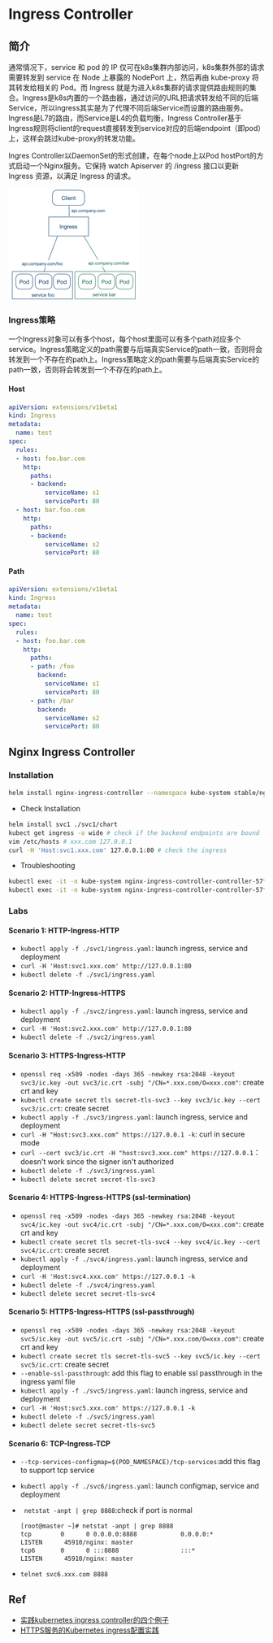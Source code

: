# Ingress Controller

## 简介

通常情况下，service 和 pod 的 IP 仅可在k8s集群内部访问，k8s集群外部的请求需要转发到 service 在 Node  上暴露的 NodePort 上，然后再由 kube-proxy 将其转发给相关的 Pod。而 Ingress 就是为进入k8s集群的请求提供路由规则的集合。Ingress是k8s内置的一个路由器，通过访问的URL把请求转发给不同的后端Service，所以ingress其实是为了代理不同后端Service而设置的路由服务。Ingress是L7的路由，而Service是L4的负载均衡，Ingress Controller基于Ingress规则将client的request直接转发到service对应的后端endpoint（即pod）上，这样会跳过kube-proxy的转发功能。

Ingres Controller以DaemonSet的形式创建，在每个node上以Pod hostPort的方式启动一个Nginx服务。它保持 watch Apiserver 的 /ingress 接口以更新 Ingress 资源，以满足 Ingress 的请求。

<img src="figures/image-20200810084318470.png" alt="image-20200810084318470" style="zoom: 25%;" />

### Ingress策略
一个Ingress对象可以有多个host，每个host里面可以有多个path对应多个service。Ingress策略定义的path需要与后端真实Service的path一致，否则将会转发到一个不存在的path上。Ingress策略定义的path需要与后端真实Service的path一致，否则将会转发到一个不存在的path上。

#### Host

```yaml
apiVersion: extensions/v1beta1
kind: Ingress
metadata:
  name: test
spec:
  rules:
  - host: foo.bar.com
    http:
      paths:
      - backend:
          serviceName: s1
          servicePort: 80
  - host: bar.foo.com
    http:
      paths:
      - backend:
          serviceName: s2
          servicePort: 80
```

#### Path

```yaml
apiVersion: extensions/v1beta1
kind: Ingress
metadata:
  name: test
spec:
  rules:
  - host: foo.bar.com
    http:
      paths:
      - path: /foo
        backend:
          serviceName: s1
          servicePort: 80
      - path: /bar
        backend:
          serviceName: s2
          servicePort: 80
```




## Nginx Ingress Controller
### Installation
```bash
helm install nginx-ingress-controller --namespace kube-system stable/nginx-ingress # ingress controller安装在localhost的80和443端口
```
- Check Installation
```bash
helm install svc1 ./svc1/chart
kubect get ingress -o wide # check if the backend endpoints are bound
vim /etc/hosts # xxx.com 127.0.0.1
curl -H 'Host:svc1.xxx.com' 127.0.0.1:80 # check the ingress
```
- Troubleshooting
```bash
kubectl exec -it -n kube-system nginx-ingress-controller-controller-57f69dc9b9-qf6gw -- cat /etc/nginx/nginx.conf
kubectl exec -it -n kube-system nginx-ingress-controller-controller-57f69dc9b9-qf6gw -- tail /var/log/nginx/error.log
```

### Labs 

#### Scenario 1: HTTP-Ingress-HTTP
- `kubectl apply -f ./svc1/ingress.yaml`: launch ingress, service and deployment
- `curl -H 'Host:svc1.xxx.com' http://127.0.0.1:80`
- `kubectl delete -f ./svc1/ingress.yaml`

#### Scenario 2: HTTP-Ingress-HTTPS
- `kubectl apply -f ./svc2/ingress.yaml`: launch ingress, service and deployment
- `curl -H 'Host:svc2.xxx.com' http://127.0.0.1:80`
- `kubectl delete -f ./svc2/ingress.yaml`

#### Scenario 3: HTTPS-Ingress-HTTP
- `openssl req -x509 -nodes -days 365 -newkey rsa:2048 -keyout svc3/ic.key -out svc3/ic.crt -subj "/CN=*.xxx.com/O=xxx.com"`: create crt and key
- `kubectl create secret tls secret-tls-svc3 --key svc3/ic.key --cert svc3/ic.crt`: create secret
- `kubectl apply -f ./svc3/ingress.yaml`: launch ingress, service and deployment
- `curl -H "Host:svc3.xxx.com" https://127.0.0.1 -k`: curl in secure mode
- `curl --cert svc3/ic.crt -H "host:svc3.xxx.com" https://127.0.0.1`： doesn't work since the signer isn't authorized
- `kubectl delete -f ./svc3/ingress.yaml`
- `kubectl delete secret secret-tls-svc3`

#### Scenario 4: HTTPS-Ingress-HTTPS (ssl-termination)
- `openssl req -x509 -nodes -days 365 -newkey rsa:2048 -keyout svc4/ic.key -out svc4/ic.crt -subj "/CN=*.xxx.com/O=xxx.com"`: create crt and key
- `kubectl create secret tls secret-tls-svc4 --key svc4/ic.key --cert svc4/ic.crt`: create secret
- `kubectl apply -f ./svc4/ingress.yaml`: launch ingress, service and deployment
- `curl -H 'Host:svc4.xxx.com' https://127.0.0.1 -k`
- `kubectl delete -f ./svc4/ingress.yaml`
- `kubectl delete secret secret-tls-svc4`

#### Scenario 5: HTTPS-Ingress-HTTPS (ssl-passthrough)
- `openssl req -x509 -nodes -days 365 -newkey rsa:2048 -keyout svc5/ic.key -out svc5/ic.crt -subj "/CN=*.xxx.com/O=xxx.com"`: create crt and key
- `kubectl create secret tls secret-tls-svc5 --key svc5/ic.key --cert svc5/ic.crt`: create secret
- `--enable-ssl-passthrough`: add this flag to enable ssl passthrough in the ingress yaml file
- `kubectl apply -f ./svc5/ingress.yaml`: launch ingress, service and deployment
- `curl -H 'Host:svc5.xxx.com' https://127.0.0.1 -k`
- `kubectl delete -f ./svc5/ingress.yaml`
- `kubectl delete secret secret-tls-svc5`

#### Scenario 6: TCP-Ingress-TCP
- `--tcp-services-configmap=$(POD_NAMESPACE)/tcp-services`:add this flag to support tcp service

- `kubectl apply -f ./svc6/ingress.yaml`: launch configmap, service and deployment

- ` netstat -anpt | grep 8888`:check if port is normal

  ```
  [root@master ~]# netstat -anpt | grep 8888
  tcp        0      0 0.0.0.0:8888            0.0.0.0:*               LISTEN      45910/nginx: master 
  tcp6       0      0 :::8888                 :::*                    LISTEN      45910/nginx: master
  ```

- `telnet svc6.xxx.com 8888`


## Ref
- [实践kubernetes ingress controller的四个例子](https://tonybai.com/2018/06/21/kubernetes-ingress-controller-practice-using-four-examples/)
- [HTTPS服务的Kubernetes ingress配置实践](https://tonybai.com/2018/06/25/the-kubernetes-ingress-practice-for-https-service/)

